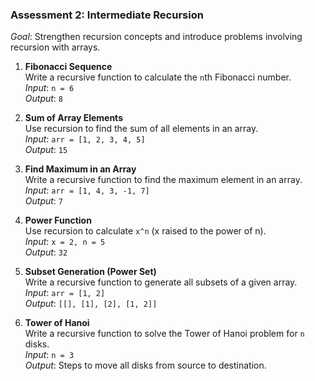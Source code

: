 ### **Assessment 2: Intermediate Recursion**
*Goal*: Strengthen recursion concepts and introduce problems involving recursion with arrays.

1. **Fibonacci Sequence**  
   Write a recursive function to calculate the `n`th Fibonacci number.  
   *Input*: `n = 6`  
   *Output*: `8`

2. **Sum of Array Elements**  
   Use recursion to find the sum of all elements in an array.  
   *Input*: `arr = [1, 2, 3, 4, 5]`  
   *Output*: `15`

3. **Find Maximum in an Array**  
   Write a recursive function to find the maximum element in an array.  
   *Input*: `arr = [1, 4, 3, -1, 7]`  
   *Output*: `7`

4. **Power Function**  
   Use recursion to calculate `x^n` (x raised to the power of n).  
   *Input*: `x = 2, n = 5`  
   *Output*: `32`

5. **Subset Generation (Power Set)**  
   Write a recursive function to generate all subsets of a given array.  
   *Input*: `arr = [1, 2]`  
   *Output*: `[[], [1], [2], [1, 2]]`

6. **Tower of Hanoi**  
   Write a recursive function to solve the Tower of Hanoi problem for `n` disks.  
   *Input*: `n = 3`  
   *Output*: Steps to move all disks from source to destination.
